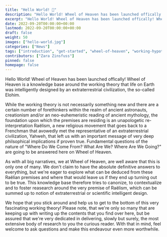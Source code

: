 ```yaml
---
title: "Hello World! 👋"
description: "Hello World! Wheel of Heaven has been launched offically! Wheel of Heaven is a knowledge base around the working theory that life on Earth was intelligently designed by an extraterrestrial civilization, the so-called Elohim."
excerpt: "Hello World! Wheel of Heaven has been launched offically! Wheel of Heaven is a knowledge base around the working theory that life on Earth was intelligently designed by an extraterrestrial civilization, the so-called Elohim."
date: 2022-09-20T00:00:00+00:00
lastmod: 2022-09-20T00:00:00+00:00
draft: false
weight: 50
images: ["hello-world.jpg"]
categories: ["News"]
tags: ["introduction", "get-started", "wheel-of-heaven", "working-hypothesis", "ancient-aliens", "intelligent-design", "raëlism"]
contributors: ["Zara Zinsfuss"]
pinned: false
homepage: false
---
```


Hello World! Wheel of Heaven has been launched offically! Wheel of Heaven is a knowledge base around the working theory that life on Earth was intelligently designed by an extraterrestrial civilization, the so-called Elohim.

While the working theory is not necessarily something new and there are a certain number of forethinkers within the realm of ancient astronauts, creationism and/or an neo-euhemeristic reading of ancient mythology, the foundation upon which the premises are residing is an unapologetic re-interpretation Raëlism, a new religious movement that goes back to a Frenchman that avowedly met the representative of an extraterrestrial civilization, Yahweh, that left us with an important message of very deep philsophical implications if proven true. Fundamental questions of the nature of "Where Do We Come From? What Are We? Where Are We Going?" are going to be answered here on Wheel of Heaven.

As with all big narratives, we at Wheel of Heaven, are well aware that this is only one of many. We don't claim to have the absolute definitive answers to everything, but we're eager to explore what can be deduced from these Raëlian premises and where that would leave us if they end up turning out to be true. This knowledge base therefore tries to canonize, to contextualize and to foster reasearch around the very premise of Raëlism, which can be summed up to notion of extraterrestrial or scientific intelligent design.

We hope that you stick around and help us to get to the bottom of this very fascinating working theory! Please note, that we're only so many that are keeping up with writing up the contents that you find over here, but be assured that we're very dedicated in delivering, slowly but surely, the most extensive body of research to you the curious reader. With that in mind, feel welcome to ask questions and make this endeavour even more worthwhile.
